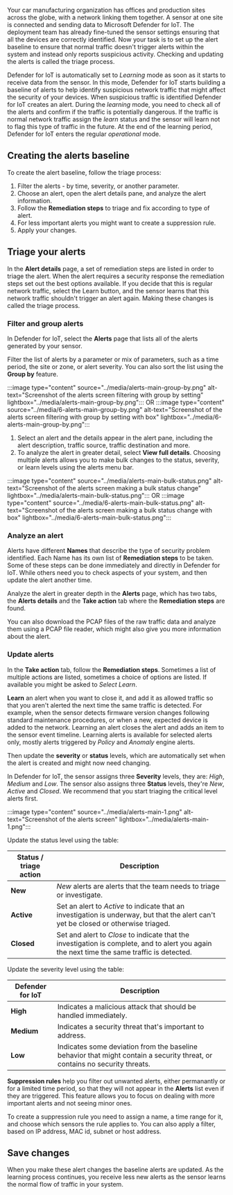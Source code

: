 Your car manufacturing organization has offices and production sites across the globe, with a network linking them together. A sensor at one site is connected and sending data to Microsoft Defender for IoT. The deployment team has already fine-tuned the sensor settings ensuring that all the devices are correctly identified. Now your task is to set up the alert baseline to ensure that normal traffic doesn't trigger alerts within the system and instead only reports suspicious activity. Checking and updating the alerts is called the triage process.

Defender for IoT is automatically set to *Learning* mode as soon as it starts to receive data from the sensor. In this mode, Defender for IoT starts building a baseline of alerts to help identify suspicious network traffic that might affect the security of your devices. When suspicious traffic is identified Defender for IoT creates an alert. During the *learning* mode, you need to check all of the alerts and confirm if the traffic is potentially dangerous. If the traffic is normal network traffic assign the *learn* status and the sensor will learn not to flag this type of traffic in the future. At the end of the learning period, Defender for IoT enters the regular *operational* mode.

## Creating the alerts baseline

To create the alert baseline, follow the triage process:

1. Filter the alerts - by time, severity, or another parameter.
1. Choose an alert, open the alert details pane, and analyze the alert information.
1. Follow the **Remediation steps** to triage and fix according to type of alert.
1. For less important alerts you might want to create a suppression rule.
1. Apply your changes.

## Triage your alerts

In the **Alert details** page, a set of remediation steps are listed in order to triage the alert. When the alert requires a security response the remediation steps set out the best options available. If you decide that this is regular network traffic, select the Learn button, and the sensor learns that this network traffic shouldn't trigger an alert again. Making these changes is called the triage process.

### Filter and group alerts

In Defender for IoT, select the **Alerts** page that lists all of the alerts generated by your sensor.
<!-- should this be left as is or use numbering? as this is a walk through unit, not the actual exercise i thought the numbers might not be best - LW-->
Filter the list of alerts by a parameter or mix of parameters, such as a time period, the site or zone, or alert severity. You can also sort the list using the **Group by** feature.

:::image type="content" source="../media/alerts-main-group-by.png" alt-text="Screenshot of the alerts screen filtering with group by setting" lightbox="../media/alerts-main-group-by.png":::
OR
:::image type="content" source="../media/6-alerts-main-group-by.png" alt-text="Screenshot of the alerts screen filtering with group by setting with box" lightbox="../media/6-alerts-main-group-by.png":::

1. Select an alert and the details appear in the alert pane, including the alert description, traffic source, traffic destination and more.
1. To analyze the alert in greater detail, select **View full details**. Choosing multiple alerts allows you to make bulk changes to the status, severity, or learn levels using the alerts menu bar.<!-- does this have another name? LW--> <!-- Should bulk changes be placed lower down the article, because it is about making changes, we havent spoken about that yet!! but it is also here with choosing the number of alerts!!! - LW-->

:::image type="content" source="../media/alerts-main-bulk-status.png" alt-text="Screenshot of the alerts screen making a bulk status change" lightbox="../media/alerts-main-bulk-status.png":::
OR
:::image type="content" source="../media/6-alerts-main-bulk-status.png" alt-text="Screenshot of the alerts screen making a bulk status change with box" lightbox="../media/6-alerts-main-bulk-status.png":::

### Analyze an alert

Alerts have different **Names** that describe the type of security problem identified. Each Name has its own list of **Remediation steps** to be taken. Some of these steps can be done immediately and directly in Defender for IoT. While others need you to check aspects of your system, and then update the alert another time.

Analyze the alert in greater depth in the **Alerts** page, which has two tabs, the **Alerts details** and the **Take action** tab where the **Remediation steps** are found.

You can also download the PCAP files of the raw traffic data and analyze them using a PCAP file reader, which might also give you more information about the alert.

### Update alerts

In the **Take action** tab, follow the **Remediation steps**. Sometimes a list of multiple actions are listed, sometimes a choice of options are listed. If available you might be asked to *Select Learn*.

**Learn** an alert when you want to close it, and add it as allowed traffic so that you aren't alerted the next time the same traffic is detected. For example, when the sensor detects firmware version changes following standard maintenance procedures, or when a new, expected device is added to the network. Learning an alert closes the alert and adds an item to the sensor event timeline. Learning alerts is available for selected alerts only, mostly alerts triggered by *Policy* and *Anomaly* engine alerts.

Then update the **severity** or **status** levels, which are automatically set when the alert is created and might now need changing.

In Defender for IoT, the sensor assigns three **Severity** levels, they are: *High*, *Medium* and *Low*. The sensor also assigns three **Status** levels, they're *New*, *Active* and *Closed*. We recommend that you start triaging the critical level alerts first.

:::image type="content" source="../media/alerts-main-1.png" alt-text="Screenshot of the alerts screen" lightbox="../media/alerts-main-1.png":::

Update the status level using the table:

|Status / triage action | Description  |
|---------|---------|
|**New**     |     *New* alerts are alerts that the team needs to triage or investigate. |
|**Active**     |     Set an alert to *Active* to indicate that an investigation is underway, but that the alert can't yet be closed or otherwise triaged. |
|**Closed**     | Set and alert to *Close* to indicate that the investigation is complete, and to alert you again the next time the same traffic is detected. |

Update the severity level using the table:

| Defender for IoT  |  Description  |
|---------|---------|
| **High**    |  Indicates a malicious attack that should be handled immediately.        |
| **Medium**  |  Indicates a security threat that's important to address.        |
| **Low**     |  Indicates some deviation from the baseline behavior that might contain a security threat, or contains no security threats.        |

**Suppression rules** help you filter out unwanted alerts, either permanantly or for a limited time period, so that they will not appear in the **Alerts** list even if they are triggered. This feature allows you to focus on dealing with more important alerts and not seeing minor ones.

To create a suppression rule you need to assign a name, a time range for it, and choose which sensors the rule applies to. You can also apply a filter, based on IP address, MAC id, subnet or host address.

## Save changes

When you make these alert changes the baseline alerts are updated. As the learning process continues, you receive less new alerts as the sensor learns the normal flow of traffic in your system.

<!-- A nice definition. may use it more.
Baseline - creates an environmental baseline for the normal communication behaviour of devices in your network is known. going forward, anything that is unseen traffic will create an alert to be followed up with. -->
<!-- generally I find that links go to various places, all over documentation, and are hard to know where or why you are now in a different section -->
<!-- can use this article for screenshots as well /organizations/how-to-manage-cloud-alerts -->
<!--at num3  https://learn.microsoft.com/en-us/azure/defender-for-iot/organizations/how-to-view-alerts#view-details-and-remediate-a-specific-alert this starts with 1. sign into the OT sensor. I suggest removing this line, we are already there, as mentioned above. Why would we add this here?  -->
<!-- at end! https://learn.microsoft.com/en-us/azure/defender-for-iot/organizations/how-to-view-alerts#manage-alert-status-and-triage-alerts the first sentence is confusing. Does this mean save any changes i have made to the alert? Or something else. If it does then I would put it near the end of the entire section of article. but not at the beginning, or it is it at the beginning that it is clear it relates to actions for when you have finished your work-->